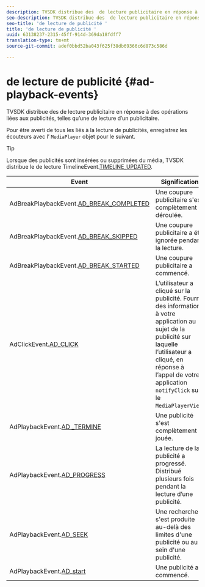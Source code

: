 ```yaml
---
description: TVSDK distribue des  de lecture publicitaire en réponse à des opérations liées aux publicités, telles qu’une  de lecture d’un publicitaire.
seo-description: TVSDK distribue des  de lecture publicitaire en réponse à des opérations liées aux publicités, telles qu’une  de lecture d’un publicitaire.
seo-title: 'de lecture de publicité '
title: 'de lecture de publicité '
uuid: 63138237-2315-45ff-914d-369da18fdff7
translation-type: tm+mt
source-git-commit: adef0bbd52ba043f625f38db69366c6d873c586d

---
```



# de lecture de publicité {#ad-playback-events}

TVSDK distribue des  de lecture publicitaire en réponse à des opérations liées aux publicités, telles qu’une  de lecture d’un publicitaire.

Pour être averti de tous les liés à la lecture de publicités, enregistrez les écouteurs avec l’ `MediaPlayer` objet pour le  suivant.

>[!TIP]
>
>Lorsque des publicités sont insérées ou supprimées du média, TVSDK distribue le de lecture  TimelineEvent.[TIMELINE_UPDATED](https://help.adobe.com/en_US/primetime/api/psdk/asdoc-dhls_1.4/com/adobe/mediacore/events/TimelineEvent.html#TIMELINE_UPDATED).

| Event | Signification |
|---|---|
| AdBreakPlaybackEvent.[AD_BREAK_COMPLETED](https://help.adobe.com/en_US/primetime/api/psdk/asdoc-dhls_1.4/com/adobe/mediacore/events/AdBreakPlaybackEvent.html#AD_BREAK_COMPLETED) | Une coupure publicitaire s&#39;est complètement déroulée. |
| AdBreakPlaybackEvent.[AD_BREAK_SKIPPED](https://help.adobe.com/en_US/primetime/api/psdk/asdoc-dhls_1.4/com/adobe/mediacore/events/AdBreakPlaybackEvent.html#AD_BREAK_SKIPPED) | Une coupure publicitaire a été ignorée pendant la lecture. |
| AdBreakPlaybackEvent.[AD_BREAK_STARTED](https://help.adobe.com/en_US/primetime/api/psdk/asdoc-dhls_1.4/com/adobe/mediacore/events/AdBreakPlaybackEvent.html#AD_BREAK_STARTED) | Une coupure publicitaire a commencé. |
| AdClickEvent.[AD_CLICK](https://help.adobe.com/en_US/primetime/api/psdk/asdoc-dhls_1.4/com/adobe/mediacore/events/AdClickEvent.html#AD_CLICK) | L’utilisateur a cliqué sur la publicité. Fournit des informations à votre application au sujet de la publicité sur laquelle l’utilisateur a cliqué, en réponse à l’appel de votre application `notifyClick` sur le `MediaPlayerView`. |
| AdPlaybackEvent.[AD _TERMINE](https://help.adobe.com/en_US/primetime/api/psdk/asdoc-dhls_1.4/com/adobe/mediacore/events/AdPlaybackEvent.html#AD_COMPLETED) | Une publicité s&#39;est complètement jouée. |
| AdPlaybackEvent.[AD_PROGRESS](https://help.adobe.com/en_US/primetime/api/psdk/asdoc-dhls_1.4/com/adobe/mediacore/events/AdPlaybackEvent.html#AD_PROGRESS) | La lecture de la publicité a progressé. Distribué plusieurs fois pendant la lecture d’une publicité. |
| AdPlaybackEvent.[AD_SEEK](https://help.adobe.com/en_US/primetime/api/psdk/asdoc-dhls_1.4/com/adobe/mediacore/events/AdPlaybackEvent.html#AD_STARTED) | Une recherche s&#39;est produite au-delà des limites d&#39;une publicité ou au sein d&#39;une publicité. |
| AdPlaybackEvent.[AD_start](https://help.adobe.com/en_US/primetime/api/psdk/asdoc-dhls_1.4/com/adobe/mediacore/events/AdPlaybackEvent.html#AD_STARTED) | Une publicité a commencé. |